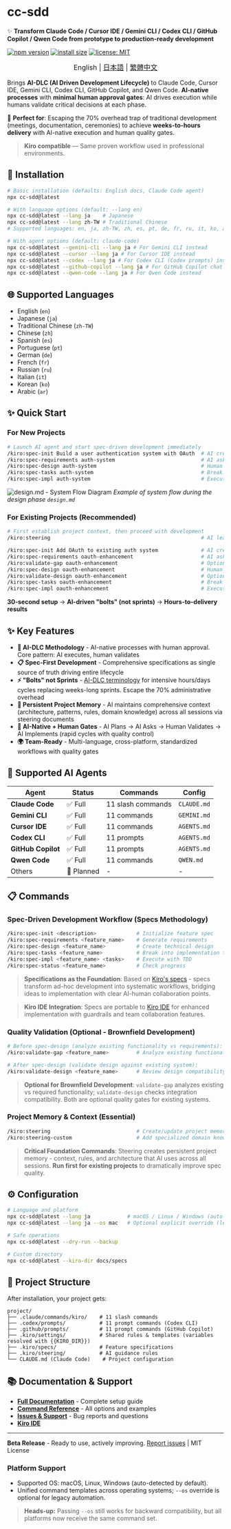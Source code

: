 # cc-sdd

✨ **Transform Claude Code / Cursor IDE / Gemini CLI / Codex CLI / GitHub Copilot / Qwen Code from prototype to production-ready development**

<!-- npm badges -->
[![npm version](https://img.shields.io/npm/v/cc-sdd?logo=npm)](https://www.npmjs.com/package/cc-sdd?activeTab=readme)
[![install size](https://packagephobia.com/badge?p=cc-sdd)](https://packagephobia.com/result?p=cc-sdd)
[![license: MIT](https://img.shields.io/badge/license-MIT-green.svg)](LICENSE)

<div align="center" style="margin-bottom: 1rem; font-size: 1.2rem;"><sub>
English | <a href="https://github.com/gotalab/cc-sdd/blob/main/tools/cc-sdd/README_ja.md">日本語</a> | <a href="https://github.com/gotalab/cc-sdd/blob/main/tools/cc-sdd/README_zh-TW.md">繁體中文</a>
</sub></div>

Brings **AI-DLC (AI Driven Development Lifecycle)** to Claude Code, Cursor IDE, Gemini CLI, Codex CLI, GitHub Copilot, and Qwen Code. **AI-native processes** with **minimal human approval gates**: AI drives execution while humans validate critical decisions at each phase.

🎯 **Perfect for**: Escaping the 70% overhead trap of traditional development (meetings, documentation, ceremonies) to achieve **weeks-to-hours delivery** with AI-native execution and human quality gates.

> **Kiro compatible** — Same proven workflow used in professional environments.

## 🚀 Installation

```bash
# Basic installation (defaults: English docs, Claude Code agent)
npx cc-sdd@latest

# With language options (default: --lang en)
npx cc-sdd@latest --lang ja    # Japanese
npx cc-sdd@latest --lang zh-TW # Traditional Chinese
# Supported languages: en, ja, zh-TW, zh, es, pt, de, fr, ru, it, ko, ar

# With agent options (default: claude-code)
npx cc-sdd@latest --gemini-cli --lang ja # For Gemini CLI instead
npx cc-sdd@latest --cursor --lang ja # For Cursor IDE instead
npx cc-sdd@latest --codex --lang ja # For Codex CLI (Codex prompts) instead
npx cc-sdd@latest --github-copilot --lang ja # For GitHub Copilot chat prompts
npx cc-sdd@latest --qwen-code --lang ja # For Qwen Code instead
```

## 🌐 Supported Languages

- English (`en`)
- Japanese (`ja`)
- Traditional Chinese (`zh-TW`)
- Chinese (`zh`)
- Spanish (`es`)
- Portuguese (`pt`)
- German (`de`)
- French (`fr`)
- Russian (`ru`)
- Italian (`it`)
- Korean (`ko`)
- Arabic (`ar`)

## ✨ Quick Start

### For New Projects
```bash
# Launch AI agent and start spec-driven development immediately
/kiro:spec-init Build a user authentication system with OAuth  # AI creates structured plan
/kiro:spec-requirements auth-system                            # AI asks clarifying questions
/kiro:spec-design auth-system                                  # Human validates, AI designs
/kiro:spec-tasks auth-system                                   # Break into implementation tasks
/kiro:spec-impl auth-system                                    # Execute with TDD
```

![design.md - System Flow Diagram](https://raw.githubusercontent.com/gotalab/cc-sdd/refs/heads/main/assets/design-system_flow.png)
*Example of system flow during the design phase `design.md`*

### For Existing Projects (Recommended)
```bash
# First establish project context, then proceed with development
/kiro:steering                                                 # AI learns existing project context

/kiro:spec-init Add OAuth to existing auth system              # AI creates enhancement plan
/kiro:spec-requirements oauth-enhancement                      # AI asks clarifying questions
/kiro:validate-gap oauth-enhancement                           # Optional: Analyze existing vs requirements
/kiro:spec-design oauth-enhancement                            # Human validates, AI designs
/kiro:validate-design oauth-enhancement                        # Optional: Validate design integration  
/kiro:spec-tasks oauth-enhancement                             # Break into implementation tasks
/kiro:spec-impl oauth-enhancement                              # Execute with TDD
```

**30-second setup** → **AI-driven "bolts" (not sprints)** → **Hours-to-delivery results**

## ✨ Key Features

- **🚀 AI-DLC Methodology** - AI-native processes with human approval. Core pattern: AI executes, human validates
- **📋 Spec-First Development** - Comprehensive specifications as single source of truth driving entire lifecycle
- **⚡ "Bolts" not Sprints** - [AI-DLC terminology](https://aws.amazon.com/jp/blogs/news/ai-driven-development-life-cycle/) for intensive hours/days cycles replacing weeks-long sprints. Escape the 70% administrative overhead
- **🧠 Persistent Project Memory** - AI maintains comprehensive context (architecture, patterns, rules, domain knowledge) across all sessions via steering documents  
- **🔄 AI-Native + Human Gates** - AI Plans → AI Asks → Human Validates → AI Implements (rapid cycles with quality control)
- **🌍 Team-Ready** - Multi-language, cross-platform, standardized workflows with quality gates

## 🤖 Supported AI Agents

| Agent | Status | Commands | Config |
|-------|--------|----------|--------|
| **Claude Code** | ✅ Full | 11 slash commands | `CLAUDE.md` |
| **Gemini CLI** | ✅ Full | 11 commands | `GEMINI.md` |
| **Cursor IDE** | ✅ Full | 11 commands | `AGENTS.md` |
| **Codex CLI** | ✅ Full | 11 prompts | `AGENTS.md` |
| **GitHub Copilot** | ✅ Full | 11 prompts | `AGENTS.md` |
| **Qwen Code** | ✅ Full | 11 commands | `QWEN.md` |
| Others | 📅 Planned | - | - |
 
## 📋 Commands

### Spec-Driven Development Workflow (Specs Methodology)
```bash
/kiro:spec-init <description>             # Initialize feature spec
/kiro:spec-requirements <feature_name>    # Generate requirements
/kiro:spec-design <feature_name>          # Create technical design  
/kiro:spec-tasks <feature_name>           # Break into implementation tasks
/kiro:spec-impl <feature_name> <tasks>    # Execute with TDD
/kiro:spec-status <feature_name>          # Check progress
```

> **Specifications as the Foundation**: Based on [Kiro's specs](https://kiro.dev/docs/specs/) - specs transform ad-hoc development into systematic workflows, bridging ideas to implementation with clear AI-human collaboration points.

> **Kiro IDE Integration**: Specs are portable to [Kiro IDE](https://kiro.dev) for enhanced implementation with guardrails and team collaboration features.

### Quality Validation (Optional - Brownfield Development)
```bash
# Before spec-design (analyze existing functionality vs requirements):
/kiro:validate-gap <feature_name>         # Analyze existing functionality and identify gaps with requirements

# After spec-design (validate design against existing system):
/kiro:validate-design <feature_name>      # Review design compatibility with existing architecture
```

> **Optional for Brownfield Development**: `validate-gap` analyzes existing vs required functionality; `validate-design` checks integration compatibility. Both are optional quality gates for existing systems.

### Project Memory & Context (Essential)
```bash
/kiro:steering                            # Create/update project memory and context
/kiro:steering-custom                     # Add specialized domain knowledge
```

> **Critical Foundation Commands**: Steering creates persistent project memory - context, rules, and architecture that AI uses across all sessions. **Run first for existing projects** to dramatically improve spec quality.

## ⚙️ Configuration

```bash
# Language and platform
npx cc-sdd@latest --lang ja            # macOS / Linux / Windows (auto-detected)
npx cc-sdd@latest --lang ja --os mac   # Optional explicit override (legacy flag)

# Safe operations  
npx cc-sdd@latest --dry-run --backup

# Custom directory
npx cc-sdd@latest --kiro-dir docs/specs
```

## 📁 Project Structure

After installation, your project gets:

```
project/
├── .claude/commands/kiro/    # 11 slash commands
├── .codex/prompts/           # 11 prompt commands (Codex CLI)
├── .github/prompts/          # 11 prompt commands (GitHub Copilot)
├── .kiro/settings/           # Shared rules & templates (variables resolved with {{KIRO_DIR}})
├── .kiro/specs/              # Feature specifications
├── .kiro/steering/           # AI guidance rules
└── CLAUDE.md (Claude Code)    # Project configuration
```

## 📚 Documentation & Support

- **[Full Documentation](https://github.com/gotalab/cc-sdd/tree/main/docs/README)** - Complete setup guide
- **[Command Reference](https://github.com/gotalab/cc-sdd/docs)** - All options and examples  
- **[Issues & Support](https://github.com/gotalab/cc-sdd/issues)** - Bug reports and questions
- **[Kiro IDE](https://kiro.dev)**

---

**Beta Release** - Ready to use, actively improving. [Report issues](https://github.com/gotalab/cc-sdd/issues) | MIT License

### Platform Support
- Supported OS: macOS, Linux, Windows (auto-detected by default).
- Unified command templates across operating systems; `--os` override is optional for legacy automation.

> **Heads-up:** Passing `--os` still works for backward compatibility, but all platforms now receive the same command set.
